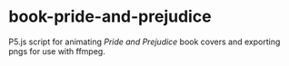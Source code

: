 # book-pride-and-prejudice

P5.js script for animating _Pride and Prejudice_ book covers and exporting pngs for use with ffmpeg.

